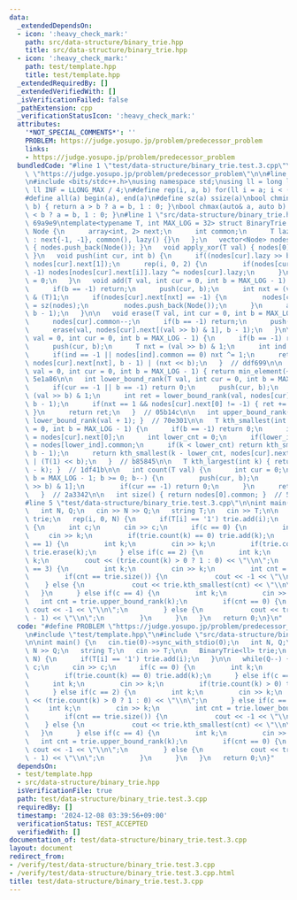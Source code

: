 ```yaml
---
data:
  _extendedDependsOn:
  - icon: ':heavy_check_mark:'
    path: src/data-structure/binary_trie.hpp
    title: src/data-structure/binary_trie.hpp
  - icon: ':heavy_check_mark:'
    path: test/template.hpp
    title: test/template.hpp
  _extendedRequiredBy: []
  _extendedVerifiedWith: []
  _isVerificationFailed: false
  _pathExtension: cpp
  _verificationStatusIcon: ':heavy_check_mark:'
  attributes:
    '*NOT_SPECIAL_COMMENTS*': ''
    PROBLEM: https://judge.yosupo.jp/problem/predecessor_problem
    links:
    - https://judge.yosupo.jp/problem/predecessor_problem
  bundledCode: "#line 1 \"test/data-structure/binary_trie.test.3.cpp\"\n#define PROBLEM\
    \ \"https://judge.yosupo.jp/problem/predecessor_problem\"\n\n#line 1 \"test/template.hpp\"\
    \n#include <bits/stdc++.h>\nusing namespace std;\nusing ll = long long;\nconst\
    \ ll INF = LLONG_MAX / 4;\n#define rep(i, a, b) for(ll i = a; i < (b); i++)\n\
    #define all(a) begin(a), end(a)\n#define sz(a) ssize(a)\nbool chmin(auto& a, auto\
    \ b) { return a > b ? a = b, 1 : 0; }\nbool chmax(auto& a, auto b) { return a\
    \ < b ? a = b, 1 : 0; }\n#line 1 \"src/data-structure/binary_trie.hpp\"\n// base:\
    \ 69a9e9\ntemplate<typename T, int MAX_LOG = 32> struct BinaryTrie {\n   struct\
    \ Node {\n      array<int, 2> next;\n      int common;\n      T lazy;\n      Node()\
    \ : next{-1, -1}, common(), lazy() {}\n   };\n   vector<Node> nodes;\n   BinaryTrie()\
    \ { nodes.push_back(Node()); }\n   void apply_xor(T val) { nodes[0].lazy ^= val;\
    \ }\n   void push(int cur, int b) {\n      if((nodes[cur].lazy >> b) & 1) swap(nodes[cur].next[0],\
    \ nodes[cur].next[1]);\n      rep(i, 0, 2) {\n         if(nodes[cur].next[i] ==\
    \ -1) nodes[nodes[cur].next[i]].lazy ^= nodes[cur].lazy;\n      }\n      nodes[cur].lazy\
    \ = 0;\n   }\n   void add(T val, int cur = 0, int b = MAX_LOG - 1) {\n      nodes[cur].common++;\n\
    \      if(b == -1) return;\n      push(cur, b);\n      int nxt = (val >> (T)b)\
    \ & (T)1;\n      if(nodes[cur].next[nxt] == -1) {\n         nodes[cur].next[nxt]\
    \ = sz(nodes);\n         nodes.push_back(Node());\n      }\n      add(val, nodes[cur].next[nxt],\
    \ b - 1);\n   }\n\n   void erase(T val, int cur = 0, int b = MAX_LOG - 1) {\n\
    \      nodes[cur].common--;\n      if(b == -1) return;\n      push(cur, b);\n\
    \      erase(val, nodes[cur].next[(val >> b) & 1], b - 1);\n   }\n\n   T min_element(T\
    \ val = 0, int cur = 0, int b = MAX_LOG - 1) {\n      if(b == -1) return 0;\n\
    \      push(cur, b);\n      T nxt = (val >> b) & 1;\n      int ind = nodes[cur].next[nxt];\n\
    \      if(ind == -1 || nodes[ind].common == 0) nxt ^= 1;\n      return min_element(val,\
    \ nodes[cur].next[nxt], b - 1) | (nxt << b);\n   }  // ddf699\n\n   T max_element(T\
    \ val = 0, int cur = 0, int b = MAX_LOG - 1) { return min_element(~val); }  //\
    \ 5e1a86\n\n   int lower_bound_rank(T val, int cur = 0, int b = MAX_LOG - 1) {\n\
    \      if(cur == -1 || b == -1) return 0;\n      push(cur, b);\n      T nxt =\
    \ (val >> b) & 1;\n      int ret = lower_bound_rank(val, nodes[cur].next[nxt],\
    \ b - 1);\n      if(nxt == 1 && nodes[cur].next[0] != -1) { ret += nodes[nodes[cur].next[0]].common;\
    \ }\n      return ret;\n   }  // 05b14c\n\n   int upper_bound_rank(T val) { return\
    \ lower_bound_rank(val + 1); }  // 70e301\n\n   T kth_smallest(int k, int cur\
    \ = 0, int b = MAX_LOG - 1) {\n      if(b == -1) return 0;\n      int lower_ind\
    \ = nodes[cur].next[0];\n      int lower_cnt = 0;\n      if(lower_ind != -1) lower_cnt\
    \ = nodes[lower_ind].common;\n      if(k < lower_cnt) return kth_smallest(k, nodes[cur].next[0],\
    \ b - 1);\n      return kth_smallest(k - lower_cnt, nodes[cur].next[1], b - 1)\
    \ | (T(1) << b);\n   }  // b85845\n\n   T kth_largest(int k) { return kth_smallest(nodes[0].common\
    \ - k); }  // 1df41b\n\n   int count(T val) {\n      int cur = 0;\n      for(int\
    \ b = MAX_LOG - 1; b >= 0; b--) {\n         push(cur, b);\n         cur = nodes[cur].next[(val\
    \ >> b) & 1];\n         if(cur == -1) return 0;\n      }\n      return nodes[cur].common;\n\
    \   }  // 2a3342\n\n   int size() { return nodes[0].common; }  // 5f9f13\n};\n\
    #line 5 \"test/data-structure/binary_trie.test.3.cpp\"\n\nint main() {\n   cin.tie(0)->sync_with_stdio(0);\n\
    \   int N, Q;\n   cin >> N >> Q;\n   string T;\n   cin >> T;\n\n   BinaryTrie<ll>\
    \ trie;\n   rep(i, 0, N) {\n      if(T[i] == '1') trie.add(i);\n   }\n\n   while(Q--)\
    \ {\n      int c;\n      cin >> c;\n      if(c == 0) {\n         int k;\n    \
    \     cin >> k;\n         if(trie.count(k) == 0) trie.add(k);\n      } else if(c\
    \ == 1) {\n         int k;\n         cin >> k;\n         if(trie.count(k) > 0)\
    \ trie.erase(k);\n      } else if(c == 2) {\n         int k;\n         cin >>\
    \ k;\n         cout << (trie.count(k) > 0 ? 1 : 0) << \"\\n\";\n      } else if(c\
    \ == 3) {\n         int k;\n         cin >> k;\n         int cnt = trie.lower_bound_rank(k);\n\
    \         if(cnt == trie.size()) {\n            cout << -1 << \"\\n\";\n     \
    \    } else {\n            cout << trie.kth_smallest(cnt) << \"\\n\";\n      \
    \   }\n      } else if(c == 4) {\n         int k;\n         cin >> k;\n      \
    \   int cnt = trie.upper_bound_rank(k);\n         if(cnt == 0) {\n           \
    \ cout << -1 << \"\\n\";\n         } else {\n            cout << trie.kth_smallest(cnt\
    \ - 1) << \"\\n\";\n         }\n      }\n   }\n   return 0;\n}\n"
  code: "#define PROBLEM \"https://judge.yosupo.jp/problem/predecessor_problem\"\n\
    \n#include \"test/template.hpp\"\n#include \"src/data-structure/binary_trie.hpp\"\
    \n\nint main() {\n   cin.tie(0)->sync_with_stdio(0);\n   int N, Q;\n   cin >>\
    \ N >> Q;\n   string T;\n   cin >> T;\n\n   BinaryTrie<ll> trie;\n   rep(i, 0,\
    \ N) {\n      if(T[i] == '1') trie.add(i);\n   }\n\n   while(Q--) {\n      int\
    \ c;\n      cin >> c;\n      if(c == 0) {\n         int k;\n         cin >> k;\n\
    \         if(trie.count(k) == 0) trie.add(k);\n      } else if(c == 1) {\n   \
    \      int k;\n         cin >> k;\n         if(trie.count(k) > 0) trie.erase(k);\n\
    \      } else if(c == 2) {\n         int k;\n         cin >> k;\n         cout\
    \ << (trie.count(k) > 0 ? 1 : 0) << \"\\n\";\n      } else if(c == 3) {\n    \
    \     int k;\n         cin >> k;\n         int cnt = trie.lower_bound_rank(k);\n\
    \         if(cnt == trie.size()) {\n            cout << -1 << \"\\n\";\n     \
    \    } else {\n            cout << trie.kth_smallest(cnt) << \"\\n\";\n      \
    \   }\n      } else if(c == 4) {\n         int k;\n         cin >> k;\n      \
    \   int cnt = trie.upper_bound_rank(k);\n         if(cnt == 0) {\n           \
    \ cout << -1 << \"\\n\";\n         } else {\n            cout << trie.kth_smallest(cnt\
    \ - 1) << \"\\n\";\n         }\n      }\n   }\n   return 0;\n}"
  dependsOn:
  - test/template.hpp
  - src/data-structure/binary_trie.hpp
  isVerificationFile: true
  path: test/data-structure/binary_trie.test.3.cpp
  requiredBy: []
  timestamp: '2024-12-08 03:39:56+09:00'
  verificationStatus: TEST_ACCEPTED
  verifiedWith: []
documentation_of: test/data-structure/binary_trie.test.3.cpp
layout: document
redirect_from:
- /verify/test/data-structure/binary_trie.test.3.cpp
- /verify/test/data-structure/binary_trie.test.3.cpp.html
title: test/data-structure/binary_trie.test.3.cpp
---
```

